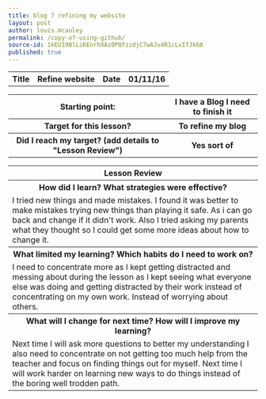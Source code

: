 ```yaml
---
title: blog 7 refining my website
layout: post
author: louis.mcauley
permalink: /copy-of-using-github/
source-id: 1kEU19BlLiKEnrhXAz0PQfzzdjC7wAJv4R1cLvIfJkb8
published: true
---
```

<table>
  <tr>
    <th>Title</th>
    <th>Refine website</th>
    <th>Date</th>
    <th>01/11/16</th>
  </tr>
</table>


<table>
  <tr>
    <th>Starting point:</th>
    <th>I have a Blog I need to finish it</th>
  </tr>
  <tr>
    <th>Target for this lesson?</th>
    <th>To refine my blog</th>
  </tr>
  <tr>
    <th>Did I reach my target? 
(add details to "Lesson Review")</th>
    <th> Yes sort of</th>
  </tr>
</table>


<table>
  <tr>
    <th>Lesson Review</th>
  </tr>
  <tr>
    <th>How did I learn? What strategies were effective? </th>
  </tr>
  <tr>
    <td>I tried new things and made mistakes. I found it was better to make mistakes trying new things than playing it safe. As i can go back and change if it didn't work. Also I tried asking my parents what they thought so I could get some more ideas about how to change it. </td>
  </tr>
  <tr>
    <th>What limited my learning? Which habits do I need to work on? </th>
  </tr>
  <tr>
    <td>I need to concentrate more as I kept getting distracted and messing about during the lesson as I kept seeing what everyone else was doing  and getting distracted by their work instead of concentrating on my own work. Instead of worrying about others. 
</td>
  </tr>
  <tr>
    <th>What will I change for next time? How will I improve my learning?</th>
  </tr>
  <tr>
    <td>Next time I will ask more questions to better my understanding I also need to concentrate on not getting too much help from the teacher and focus on finding things out for myself. Next time I will work harder on learning new ways to do things instead of the boring well trodden path. </td>
  </tr>
</table>


